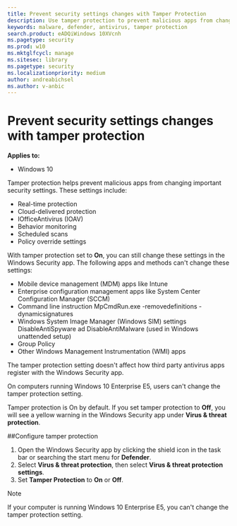 ```yaml
---
title: Prevent security settings changes with Tamper Protection
description: Use tamper protection to prevent malicious apps from changing important security settings.
keywords: malware, defender, antivirus, tamper protection
search.product: eADQiWindows 10XVcnh
ms.pagetype: security
ms.prod: w10
ms.mktglfcycl: manage
ms.sitesec: library
ms.pagetype: security
ms.localizationpriority: medium
author: andreabichsel
ms.author: v-anbic
---
```


# Prevent security settings changes with tamper protection

**Applies to:**

- Windows 10

Tamper protection helps prevent malicious apps from changing important security settings. These settings include:
 
- Real-time protection
- Cloud-delivered protection
- IOfficeAntivirus (IOAV)
- Behavior monitoring
- Scheduled scans
- Policy override settings
 
With tamper protection set to **On**, you can still change these settings in the Windows Security app. The following apps and methods can't change these settings:
 
- Mobile device management (MDM) apps like Intune
- Enterprise configuration management apps like System Center Configuration Manager (SCCM)
- Command line instruction MpCmdRun.exe -removedefinitions -dynamicsignatures
- Windows System Image Manager (Windows SIM) settings DisableAntiSpyware ad DisableAntiMalware (used in Windows unattended setup)
- Group Policy
- Other Windows Management Instrumentation (WMI) apps
 
The tamper protection setting doesn't affect how third party antivirus apps register with the Windows Security app.
 
On computers running Windows 10 Enterprise E5, users can't change the tamper protection setting.
 
Tamper protection is On by default. If you set tamper protection to **Off**, you will see a yellow warning in the Windows Security app under **Virus & threat protection**.
 
##Configure tamper protection
 
1.	Open the Windows Security app by clicking the shield icon in the task bar or searching the start menu for **Defender**.
2.	Select **Virus & threat protection**, then select **Virus & threat protection settings**.
3.	Set **Tamper Protection** to **On** or **Off**.
 
>[!NOTE]
>If your computer is running Windows 10 Enterprise E5, you can't change the tamper protection setting.
 
